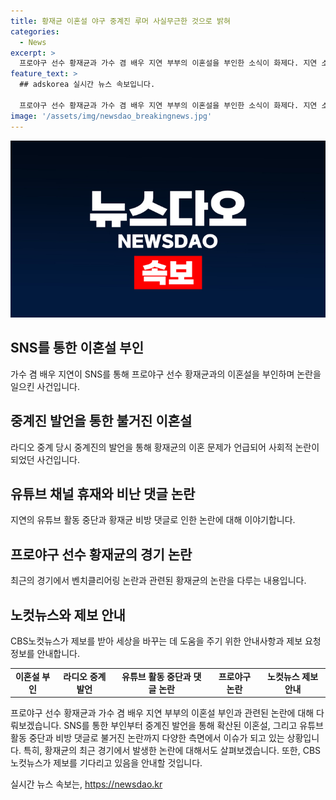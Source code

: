```yaml
---
title: 황재균 이혼설 야구 중계진 루머 사실무근한 것으로 밝혀
categories:
  - News
excerpt: >
  프로야구 선수 황재균과 가수 겸 배우 지연 부부의 이혼설을 부인한 소식이 화제다. 지연 소속사는 이혼설을 사실무근이라고 밝히며 루머를 일축했다. 이혼설은 부산경남권 한 라디오 방송에서 중계진 발언을 통해 퍼졌는데, 해당 대화는 유튜브를 통해 공개되며 논란이 커졌다. 지연은 유튜브 활동을 중단한 뒤 남편 황재균을 향한 비난 댓글이 쏟아지는 상황을 맞닥뜨렸다. 또한, 황재균은 최근의 경기에서 벤치클리어링 논란에 휩싸인 바 있다. 이에 관심이 모아지고 있는 가운데, 더 많은 소식을 기다려보자.
feature_text: >
  ## adskorea 실시간 뉴스 속보입니다.

  프로야구 선수 황재균과 가수 겸 배우 지연 부부의 이혼설을 부인한 소식이 화제다. 지연 소속사는 이혼설을 사실무근이라고 밝히며 루머를 일축했다. 이혼설은 부산경남권 한 라디오 방송에서 중계진 발언을 통해 퍼졌는데, 해당 대화는 유튜브를 통해 공개되며 논란이 커졌다. 지연은 유튜브 활동을 중단한 뒤 남편 황재균을 향한 비난 댓글이 쏟아지는 상황을 맞닥뜨렸다. 또한, 황재균은 최근의 경기에서 벤치클리어링 논란에 휩싸인 바 있다. 이에 관심이 모아지고 있는 가운데, 더 많은 소식을 기다려보자.
image: '/assets/img/newsdao_breakingnews.jpg'
---
```


<p><img src="/assets/img/newsdao_breakingnews.jpg" alt="adskorea 속보" /></p>

<h2 data-ke-size="size26">SNS를 통한 이혼설 부인</h2>

<p data-ke-size="size16">가수 겸 배우 지연이 SNS를 통해 프로야구 선수 황재균과의 이혼설을 부인하며 논란을 일으킨 사건입니다.</p>

<h2 data-ke-size="size26">중계진 발언을 통한 불거진 이혼설</h2>

<p data-ke-size="size16">라디오 중계 당시 중계진의 발언을 통해 황재균의 이혼 문제가 언급되어 사회적 논란이 되었던 사건입니다.</p>

<h2 data-ke-size="size26">유튜브 채널 휴재와 비난 댓글 논란</h2>

<p data-ke-size="size16">지연의 유튜브 활동 중단과 황재균 비방 댓글로 인한 논란에 대해 이야기합니다.</p>

<h2 data-ke-size="size26">프로야구 선수 황재균의 경기 논란</h2>

<p data-ke-size="size16">최근의 경기에서 벤치클리어링 논란과 관련된 황재균의 논란을 다루는 내용입니다.</p>

<h2 data-ke-size="size26">노컷뉴스와 제보 안내</h2>

<p data-ke-size="size16">CBS노컷뉴스가 제보를 받아 세상을 바꾸는 데 도움을 주기 위한 안내사항과 제보 요청 정보를 안내합니다.</p>

<table>
    <tr>
        <td style="text-align: center; height: 17px;"><b>이혼설 부인</b></td>
        <td style="text-align: center; height: 17px;"><b>라디오 중계 발언</b></td>
        <td style="text-align: center; height: 17px;"><b>유튜브 활동 중단과 댓글 논란</b></td>
        <td style="text-align: center; height: 17px;"><b>프로야구 논란</b></td>
        <td style="text-align: center; height: 17px;"><b>노컷뉴스 제보 안내</b></td>
    </tr>
</table>

<p data-ke-size="size16">프로야구 선수 황재균과 가수 겸 배우 지연 부부의 이혼설 부인과 관련된 논란에 대해 다뤄보겠습니다. SNS를 통한 부인부터 중계진 발언을 통해 확산된 이혼설, 그리고 유튜브 활동 중단과 비방 댓글로 불거진 논란까지 다양한 측면에서 이슈가 되고 있는 상황입니다. 특히, 황재균의 최근 경기에서 발생한 논란에 대해서도 살펴보겠습니다. 또한, CBS노컷뉴스가 제보를 기다리고 있음을 안내할 것입니다.</p>
실시간 뉴스 속보는, <a href="https://newsdao.kr" rel="dofollow">https://newsdao.kr</a>


